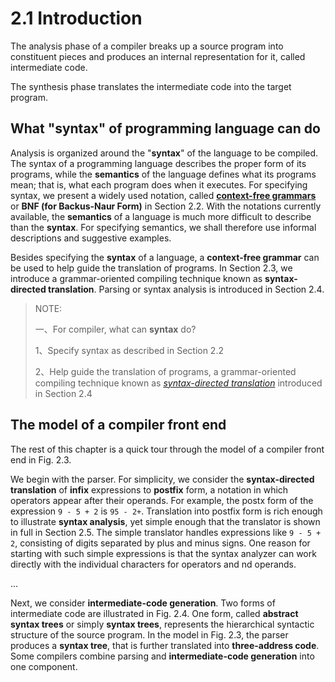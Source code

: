# 2.1 Introduction

The analysis phase of a compiler breaks up a source program into constituent pieces and produces an internal representation for it, called intermediate code. 

The synthesis phase translates the intermediate code into the target program.

## What "syntax" of programming language can do

Analysis is organized around the "**syntax**" of the language to be compiled. The syntax of a programming language describes the proper form of its programs, while the **semantics** of the language defines what its programs mean; that is, what each program does when it executes. For specifying syntax, we present a widely used notation, called [**context-free grammars**](https://en.wikipedia.org/wiki/Context-free_grammar) or **BNF (for Backus-Naur Form)** in Section 2.2. With the notations currently available, the **semantics** of a language is much more difficult to describe than the **syntax**. For specifying semantics, we shall therefore use informal descriptions and suggestive examples. 

Besides specifying the **syntax** of a language, a **context-free grammar** can be used to help guide the translation of programs. In Section 2.3, we introduce a grammar-oriented compiling technique known as **syntax-directed translation**. Parsing or syntax analysis is introduced in Section 2.4.

> NOTE:
>
> 一、For compiler, what can **syntax** do?
>
> 1、Specify syntax as described in Section 2.2
>
> 2、Help guide the translation of programs, a grammar-oriented compiling technique known as [*syntax-directed translation*](https://en.wikipedia.org/wiki/Syntax-directed_translation) introduced  in Section 2.4



## The model of a compiler front end 

The rest of this chapter is a quick tour through the model of a compiler front end in Fig. 2.3.

We begin with the parser. For simplicity, we consider the **syntax-directed translation** of **infix** expressions to **postfix** form, a notation in which operators appear after their operands. For example, the postx form of the expression `9 - 5 + 2` is `95 - 2+`. Translation into postfix form is rich enough to illustrate **syntax analysis**, yet simple enough that the translator is shown in full in Section 2.5. The simple translator handles expressions like `9 - 5 + 2`, consisting of digits separated by plus and minus signs. One reason for starting with such simple expressions is that the syntax analyzer can work directly with the individual characters for operators and nd operands.

...

Next, we consider **intermediate-code generation**. Two forms of intermediate code are illustrated in Fig. 2.4. One form, called **abstract syntax trees** or simply **syntax trees**, represents the hierarchical syntactic structure of the source program. In the model in Fig. 2.3, the parser produces a **syntax tree**, that is further translated into **three-address code**. Some compilers combine parsing and **intermediate-code generation** into one component.

